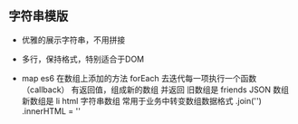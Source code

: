 ## 字符串模版

- 优雅的展示字符串，不用拼接
- 多行，保持格式，特别适合于DOM 

- map
    es6 在数组上添加的方法
    forEach 去迭代每一项执行一个函数（callback）
    有返回值，组成新的数组 并返回
    旧数组是 friends JSON 数组
    新数组是 li html 字符串数组 
    常用于业务中转变数组数据格式
    .join('') 
    .innerHTML = ''